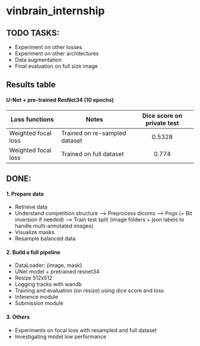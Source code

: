 # vinbrain_internship

## TODO TASKS:
- Experiment on other losses
- Experiment on other architectures
- Data augmentation
- Final evaluation on full size image

## Results table
#### U-Net + pre-trained ResNet34 (10 epochs)
Loss functions | Notes | Dice score on private test |
--- | --- | :---: |
Weighted focal loss | Trained on re-sampled dataset |  0.5328 |
Weighted focal loss | Trained on full dataset | 0.774 |

## DONE:
#### 1. Prepare data
- Retrieve data 
- Understand competition structure —> Preprocess dicoms —> Pngs (+ Bit inversion if needed)  —> Train test split (image folders + json labels to handle multi-annotated images)
- Visualize masks
- Resample balanced data

#### 2. Build a full pipeline 
- DataLoader: {image, mask}
- UNet model + pretrained resnet34
- Resize 512x512
- Logging tracks with wandb
- Training and evaluation (on resize) using dice score and loss
- Inference module
- Submission module

#### 3. Others
- Experiments on focal loss with resampled and full dataset
- Investigating model low performance
